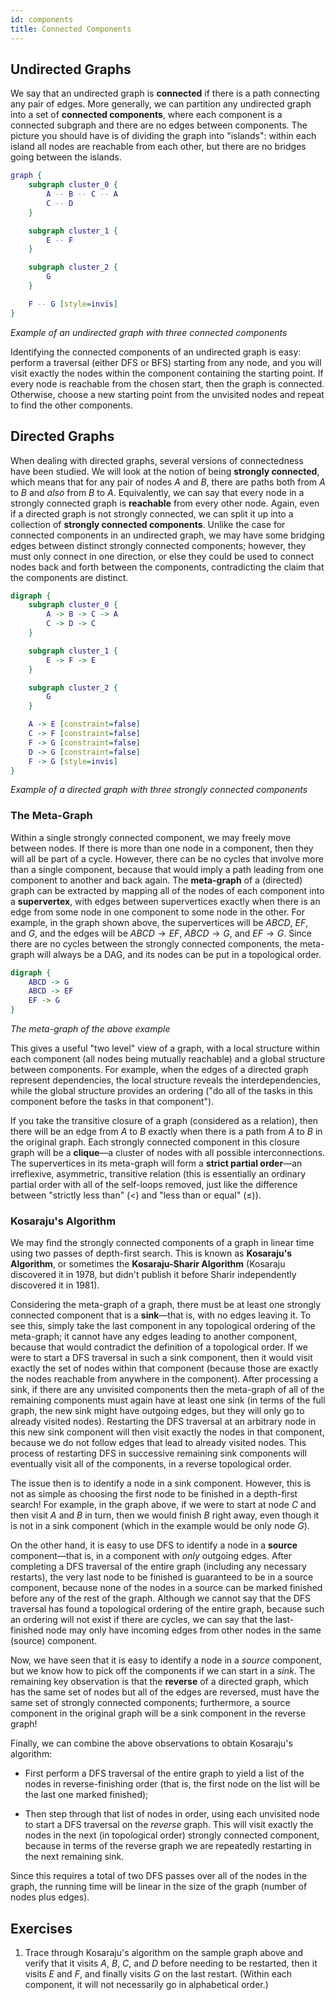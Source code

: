 ```yaml
---
id: components
title: Connected Components
---
```


## Undirected Graphs

We say that an undirected graph is **connected** if there is a path connecting any pair of edges.
More generally, we can partition any undirected graph into a set of **connected components**, where each component is a connected subgraph and there are no edges between components.
The picture you should have is of dividing the graph into "islands": within each island all nodes are reachable from each other, but there are no bridges going between the islands.

```dot
graph {
    subgraph cluster_0 {
        A -- B -- C -- A
        C -- D
    }

    subgraph cluster_1 {
        E -- F
    }

    subgraph cluster_2 {
        G
    }

    F -- G [style=invis]
}
```
_Example of an undirected graph with three connected components_

Identifying the connected components of an undirected graph is easy: perform a traversal (either DFS or BFS) starting from any node, and you will visit exactly the nodes within the component containing the starting point.
If every node is reachable from the chosen start, then the graph is connected.
Otherwise, choose a new starting point from the unvisited nodes and repeat to find the other components.

## Directed Graphs

When dealing with directed graphs, several versions of connectedness have been studied.
We will look at the notion of being **strongly connected**, which means that for any pair of nodes $A$ and $B$, there are paths both from $A$ to $B$ and _also_ from $B$ to $A$.
Equivalently, we can say that every node in a strongly connected graph is **reachable** from every other node.
Again, even if a directed graph is not strongly connected, we can split it up into a collection of **strongly connected components**.
Unlike the case for connected components in an undirected graph, we may have some bridging edges between distinct strongly connected components; however, they must only connect in one direction, or else they could be used to connect nodes back and forth between the components, contradicting the claim that the components are distinct.

```dot
digraph {
    subgraph cluster_0 {
        A -> B -> C -> A
        C -> D -> C
    }

    subgraph cluster_1 {
        E -> F -> E
    }

    subgraph cluster_2 {
        G
    }

    A -> E [constraint=false]
    C -> F [constraint=false]
    F -> G [constraint=false]
    D -> G [constraint=false]
    F -> G [style=invis]
}
```
_Example of a directed graph with three strongly connected components_

### The Meta-Graph

Within a single strongly connected component, we may freely move between nodes.
If there is more than one node in a component, then they will all be part of a cycle.
However, there can be no cycles that involve more than a single component, because that would imply a path leading from one component to another and back again.
The **meta-graph** of a (directed) graph can be extracted by mapping all of the nodes of each component into a **supervertex**, with edges between supervertices exactly when there is an edge from some node in one component to some node in the other.
For example, in the graph shown above, the supervertices will be $ABCD$, $EF$, and $G$, and the edges will be $ABCD\longrightarrow EF$, $ABCD\longrightarrow G$, and $EF\longrightarrow G$.
Since there are no cycles between the strongly connected components, the meta-graph will always be a DAG, and its nodes can be put in a topological order.

```dot
digraph {
    ABCD -> G
    ABCD -> EF
    EF -> G
}
```
_The meta-graph of the above example_

This gives a useful "two level" view of a graph, with a local structure within each component (all nodes being mutually reachable) and a global structure between components.
For example, when the edges of a directed graph represent dependencies, the local structure reveals the interdependencies, while the global structure provides an ordering ("do all of the tasks in this component before the tasks in that component").

If you take the transitive closure of a graph (considered as a relation), then there will be an edge from $A$ to $B$ exactly when there is a path from $A$ to $B$ in the original graph.
Each strongly connected component in this closure graph will be a **clique**&mdash;a cluster of nodes with all possible interconnections.
The supervertices in its meta-graph will form a **strict partial order**&mdash;an irreflexive, asymmetric, transitive relation (this is essentially an ordinary partial order with all of the self-loops removed, just like the difference between "strictly less than" ($<$) and "less than or equal" ($\leq$)).

### Kosaraju's Algorithm

We may find the strongly connected components of a graph in linear time using two passes of depth-first search.
This is known as **Kosaraju's Algorithm**, or sometimes the **Kosaraju-Sharir Algorithm** (Kosaraju discovered it in 1978, but didn't publish it before Sharir independently discovered it in 1981).

Considering the meta-graph of a graph, there must be at least one strongly connected component that is a **sink**&mdash;that is, with no edges leaving it.
To see this, simply take the last component in any topological ordering of the meta-graph; it cannot have any edges leading to another component, because that would contradict the definition of a topological order.
If we were to start a DFS traversal in such a sink component, then it would visit exactly the set of nodes within that component (because those are exactly the nodes reachable from anywhere in the component).
After processing a sink, if there are any unvisited components then the meta-graph of all of the remaining components must again have at least one sink (in terms of the full graph, the new sink might have outgoing edges, but they will only go to already visited nodes).
Restarting the DFS traversal at an arbitrary node in this new sink component will then visit exactly the nodes in that component, because we do not follow edges that lead to already visited nodes.
This process of restarting DFS in successive remaining sink components will eventually visit all of the components, in a reverse topological order.

The issue then is to identify a node in a sink component.
However, this is not as simple as choosing the first node to be finished in a depth-first search!
For example, in the graph above, if we were to start at node $C$ and then visit $A$ and $B$ in turn, then we would finish $B$ right away, even though it is not in a sink component (which in the example would be only node $G$).

On the other hand, it is easy to use DFS to identify a node in a **source** component&mdash;that is, in a component with _only_ outgoing edges.
After completing a DFS traversal of the entire graph (including any necessary restarts), the very last node to be finished is guaranteed to be in a source component, because none of the nodes in a source can be marked finished before any of the rest of the graph.
Although we cannot say that the DFS traversal has found a topological ordering of the entire graph, because such an ordering will not exist if there are cycles, we can say that the last-finished node may only have incoming edges from other nodes in the same (source) component.

Now, we have seen that it is easy to identify a node in a _source_ component, but we know how to pick off the components if we can start in a _sink_.
The remaining key observation is that the **reverse** of a directed graph, which has the same set of nodes but all of the edges are reversed, must have the same set of strongly connected components; furthermore, a source component in the original graph will be a sink component in the reverse graph!

Finally, we can combine the above observations to obtain Kosaraju's algorithm:

* First perform a DFS traversal of the entire graph to yield a list of the nodes in reverse-finishing order (that is, the first node on the list will be the last one marked finished);

* Then step through that list of nodes in order, using each unvisited node to start a DFS traversal on the _reverse_ graph. This will visit exactly the nodes in the next (in topological order) strongly connected component, because in terms of the reverse graph we are repeatedly restarting in the next remaining sink.

Since this requires a total of two DFS passes over all of the nodes in the graph, the running time will be linear in the size of the graph (number of nodes plus edges).

## Exercises

1. Trace through Kosaraju's algorithm on the sample graph above and verify that it visits $A$, $B$, $C$, and $D$ before needing to be restarted, then it visits $E$ and $F$, and finally visits $G$ on the last restart.
(Within each component, it will not necessarily go in alphabetical order.)

